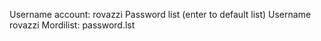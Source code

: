 Username account: rovazzi
Password list (enter to default list)
Username rovazzi
Mordilist: password.lst
